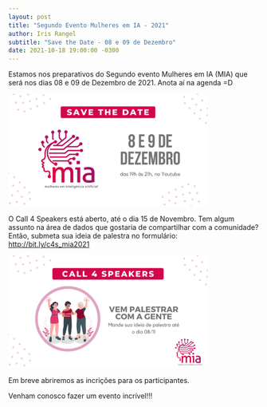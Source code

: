 ```yaml
---
layout: post
title: "Segundo Evento Mulheres em IA - 2021"
author: Iris Rangel
subtitle: "Save the Date - 08 e 09 de Dezembro"
date: 2021-10-18 19:00:00 -0300
---
```


Estamos nos preparativos do Segundo evento Mulheres em IA (MIA) que será nos dias 08 e 09 de Dezembro de 2021. Anota aí na agenda =D

<img src="https://github.com/mulheres-em-ia/mulheres-em-ia.github.io/blob/d392ee8af2270b4c373ef55cc1c99f4f7f6b32d2/img/Posts%20Twitter%20-%20MIA%20dez2021%20(1).png" alt="Save the Date" width="400"/>

O Call 4 Speakers está aberto, até o dia 15 de Novembro. Tem algum assunto na área de dados que gostaria de compartilhar com a comunidade? Então, submeta sua ideia de palestra no formulário: http://bit.ly/c4s_mia2021 

<img src="https://github.com/mulheres-em-ia/mulheres-em-ia.github.io/blob/d392ee8af2270b4c373ef55cc1c99f4f7f6b32d2/img/Posts%20Twitter%20-%20MIA%20dez2021%20(2).png" alt="Call 4 Speakers" width="400"/>

Em breve abriremos as incrições para os participantes.

Venham conosco fazer um evento incrível!!!

